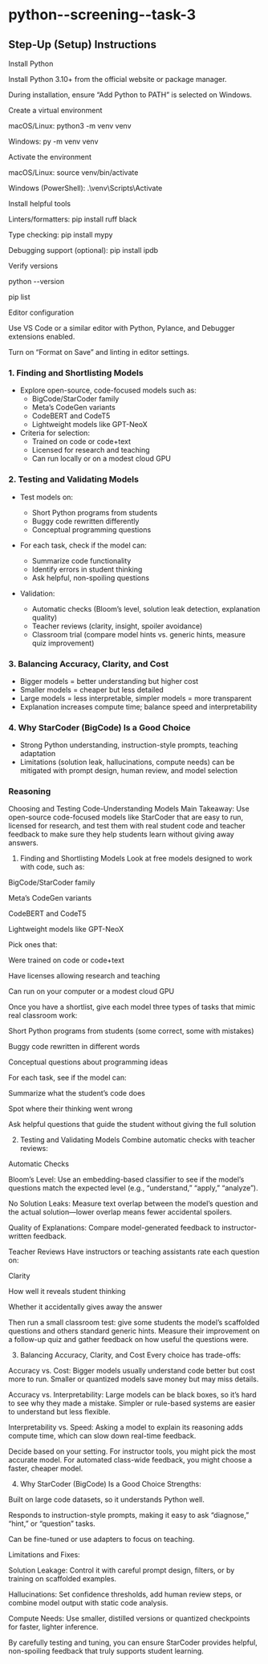 # python--screening--task-3
## Step-Up (Setup) Instructions

Install Python

Install Python 3.10+ from the official website or package manager.

During installation, ensure “Add Python to PATH” is selected on Windows.

Create a virtual environment

macOS/Linux: python3 -m venv venv

Windows: py -m venv venv

Activate the environment

macOS/Linux: source venv/bin/activate

Windows (PowerShell): .\venv\Scripts\Activate

Install helpful tools

Linters/formatters: pip install ruff black

Type checking: pip install mypy

Debugging support (optional): pip install ipdb

Verify versions

python --version

pip list

Editor configuration

Use VS Code or a similar editor with Python, Pylance, and Debugger extensions enabled.

Turn on “Format on Save” and linting in editor settings.
### 1. Finding and Shortlisting Models
- Explore open-source, code-focused models such as:
  - BigCode/StarCoder family
  - Meta’s CodeGen variants
  - CodeBERT and CodeT5
  - Lightweight models like GPT-NeoX
- Criteria for selection:
  - Trained on code or code+text
  - Licensed for research and teaching
  - Can run locally or on a modest cloud GPU

### 2. Testing and Validating Models
- Test models on:
  - Short Python programs from students
  - Buggy code rewritten differently
  - Conceptual programming questions

- For each task, check if the model can:
  - Summarize code functionality
  - Identify errors in student thinking
  - Ask helpful, non-spoiling questions

- Validation:
  - Automatic checks (Bloom’s level, solution leak detection, explanation quality)
  - Teacher reviews (clarity, insight, spoiler avoidance)
  - Classroom trial (compare model hints vs. generic hints, measure quiz improvement)

### 3. Balancing Accuracy, Clarity, and Cost
- Bigger models = better understanding but higher cost
- Smaller models = cheaper but less detailed
- Large models = less interpretable, simpler models = more transparent
- Explanation increases compute time; balance speed and interpretability

### 4. Why StarCoder (BigCode) Is a Good Choice
- Strong Python understanding, instruction-style prompts, teaching adaptation
- Limitations (solution leak, hallucinations, compute needs) can be mitigated with prompt design, human review, and model selection
### Reasoning
Choosing and Testing Code-Understanding Models
Main Takeaway: Use open-source code-focused models like StarCoder that are easy to run, licensed for research, and test them with real student code and teacher feedback to make sure they help students learn without giving away answers.

1. Finding and Shortlisting Models
Look at free models designed to work with code, such as:

BigCode/StarCoder family

Meta’s CodeGen variants

CodeBERT and CodeT5

Lightweight models like GPT-NeoX

Pick ones that:

Were trained on code or code+text

Have licenses allowing research and teaching

Can run on your computer or a modest cloud GPU

Once you have a shortlist, give each model three types of tasks that mimic real classroom work:

Short Python programs from students (some correct, some with mistakes)

Buggy code rewritten in different words

Conceptual questions about programming ideas

For each task, see if the model can:

Summarize what the student’s code does

Spot where their thinking went wrong

Ask helpful questions that guide the student without giving the full solution

2. Testing and Validating Models
Combine automatic checks with teacher reviews:

Automatic Checks

Bloom’s Level: Use an embedding-based classifier to see if the model’s questions match the expected level (e.g., “understand,” “apply,” “analyze”).

No Solution Leaks: Measure text overlap between the model’s question and the actual solution—lower overlap means fewer accidental spoilers.

Quality of Explanations: Compare model-generated feedback to instructor-written feedback.

Teacher Reviews
Have instructors or teaching assistants rate each question on:

Clarity

How well it reveals student thinking

Whether it accidentally gives away the answer

Then run a small classroom test: give some students the model’s scaffolded questions and others standard generic hints. Measure their improvement on a follow-up quiz and gather feedback on how useful the questions were.

3. Balancing Accuracy, Clarity, and Cost
Every choice has trade-offs:

Accuracy vs. Cost: Bigger models usually understand code better but cost more to run. Smaller or quantized models save money but may miss details.

Accuracy vs. Interpretability: Large models can be black boxes, so it’s hard to see why they made a mistake. Simpler or rule-based systems are easier to understand but less flexible.

Interpretability vs. Speed: Asking a model to explain its reasoning adds compute time, which can slow down real-time feedback.

Decide based on your setting. For instructor tools, you might pick the most accurate model. For automated class-wide feedback, you might choose a faster, cheaper model.

4. Why StarCoder (BigCode) Is a Good Choice
Strengths:

Built on large code datasets, so it understands Python well.

Responds to instruction-style prompts, making it easy to ask “diagnose,” “hint,” or “question” tasks.

Can be fine-tuned or use adapters to focus on teaching.

Limitations and Fixes:

Solution Leakage: Control it with careful prompt design, filters, or by training on scaffolded examples.

Hallucinations: Set confidence thresholds, add human review steps, or combine model output with static code analysis.

Compute Needs: Use smaller, distilled versions or quantized checkpoints for faster, lighter inference.

By carefully testing and tuning, you can ensure StarCoder provides helpful, non-spoiling feedback that truly supports student learning.
